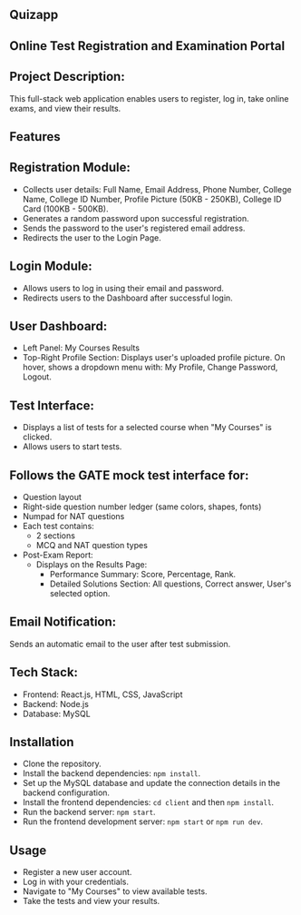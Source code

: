 ## Quizapp
## Online Test Registration and Examination Portal

## Project Description:
This full-stack web application enables users to register, log in, take online exams, and view their results.

## Features
## Registration Module:
- Collects user details: Full Name, Email Address, Phone Number, College Name, College ID Number, Profile Picture (50KB - 250KB), College ID Card (100KB - 500KB).
- Generates a random password upon successful registration.
- Sends the password to the user's registered email address.
- Redirects the user to the Login Page.
  
## Login Module:
- Allows users to log in using their email and password.
- Redirects users to the Dashboard after successful login.
  
## User Dashboard:
- Left Panel:
    My Courses
    Results
- Top-Right Profile Section:
    Displays user's uploaded profile picture.
    On hover, shows a dropdown menu with: My Profile, Change Password, Logout.
  
## Test Interface:
- Displays a list of tests for a selected course when "My Courses" is clicked.
- Allows users to start tests.
  
## Follows the GATE mock test interface for:
- Question layout
- Right-side question number ledger (same colors, shapes, fonts)
- Numpad for NAT questions
- Each test contains:
     - 2 sections
     - MCQ and NAT question types
- Post-Exam Report:
     - Displays on the Results Page:
        - Performance Summary: Score, Percentage, Rank.
        - Detailed Solutions Section: All questions, Correct answer, User's selected option.

## Email Notification:
Sends an automatic email to the user after test submission.

## Tech Stack:
- Frontend: React.js, HTML, CSS, JavaScript
- Backend: Node.js
- Database: MySQL

## Installation
- Clone the repository.
- Install the backend dependencies: `npm install`.
- Set up the MySQL database and update the connection details in the backend configuration.
- Install the frontend dependencies: `cd client` and then `npm install`.
- Run the backend server: `npm start`.
- Run the frontend development server: `npm start` or `npm run dev`.

## Usage
- Register a new user account.
- Log in with your credentials.
- Navigate to "My Courses" to view available tests.
- Take the tests and view your results.
